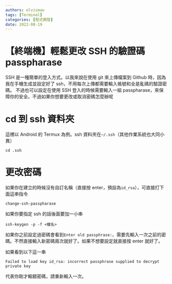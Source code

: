 ```yaml
---
authors: elvismao
tags: [Terminal]
categories: [程式開發]
date: 2022-08-19
---
```


# 【終端機】輕鬆更改 SSH 的驗證碼 passpharase

SSH 是一種簡單的登入方式。以我來說在使用 git 來上傳檔案到 Github 時，因為我在手機生成並設定好了 ssh，不用每次上傳都需要輸入帳號和全是亂碼的驗證密碼。
不過也可以設定在使用 SSH 登入的時候需要輸入一組 passpharase，來保障你的安全。不過如果你想要更改或取消密碼怎麼辦呢

# cd 到 ssh 資料夾

這裡以 Android 的 Termux 為例。ssh 資料夾在`~/.ssh`（其他作業系統也大同小異）

```
cd .ssh
```

# 更改密碼

如果你在建立的時候沒有自訂名稱（直接按 enter，預設為`id_rsa`），可直接打下面這串指令

```
change-ssh-passpharase
```

如果你要指定 ssh 的話後面要加一小串

```
ssh-keygen -p -f <檔名>
```

如果你之前設定過密碼會看到`Enter old passphrase:`，需要先輸入一次之前的密碼。不然直接輸入新密碼兩次就好了。如果不想要設定就直接按 enter 就好了。

如果看到以下這一串

```
Failed to load key id_rsa: incorrect passphrase supplied to decrypt private key
```

代表你剛才輸錯密碼，請重新輸入一次。
